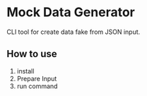 # Mock Data Generator
CLI tool for create data fake from JSON input.

## How to use
1. install
2. Prepare Input
3. run command